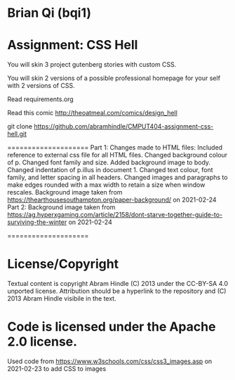 Brian Qi (bqi1)
====================

Assignment: CSS Hell
====================

You will skin 3 project gutenberg stories with custom CSS.

You will skin 2 versions of a possible professional homepage for your
self with 2 versions of CSS.

Read requirements.org

Read this comic http://theoatmeal.com/comics/design_hell

git clone https://github.com/abramhindle/CMPUT404-assignment-css-hell.git

====================
Part 1:
Changes made to HTML files:
Included reference to external css file for all HTML files.
Changed background colour of p. Changed font family and size. Added background image to body.
Changed indentation of p.illus in document 1.
Changed text colour, font family, and letter spacing in all headers.
Changed images and paragraphs to make edges rounded with a max width to retain a size when window rescales.
Background image taken from https://thearthousesouthampton.org/paper-background/ on 2021-02-24
Part 2:
Background image taken from https://ag.hyperxgaming.com/article/2158/dont-starve-together-guide-to-surviving-the-winter on 2021-02-24



====================

License/Copyright
=================

Textual content is copyright Abram Hindle (C) 2013 under the CC-BY-SA
4.0 unported license. Attribution should be a hyperlink to the
repository and (C) 2013 Abram Hindle visibile in the text.

Code is licensed under the Apache 2.0 license.
==================
Used code from  https://www.w3schools.com/css/css3_images.asp on 2021-02-23 to add CSS to images

